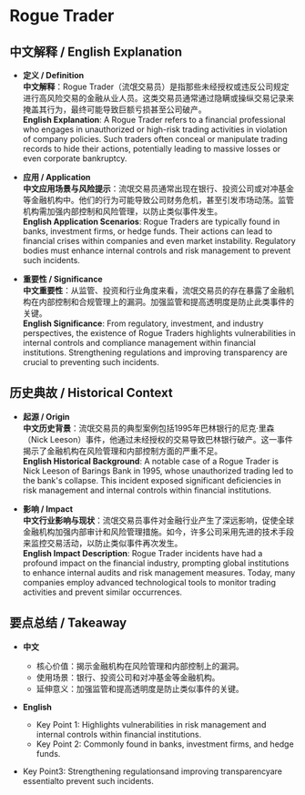 # Rogue Trader

## 中文解释 / English Explanation

* **定义 / Definition**  
  **中文解释**：Rogue Trader（流氓交易员）是指那些未经授权或违反公司规定进行高风险交易的金融从业人员。这类交易员通常通过隐瞒或操纵交易记录来掩盖其行为，最终可能导致巨额亏损甚至公司破产。  
  **English Explanation**: A Rogue Trader refers to a financial professional who engages in unauthorized or high-risk trading activities in violation of company policies. Such traders often conceal or manipulate trading records to hide their actions, potentially leading to massive losses or even corporate bankruptcy.

* **应用 / Application**  
  **中文应用场景与风险提示**：流氓交易员通常出现在银行、投资公司或对冲基金等金融机构中。他们的行为可能导致公司财务危机，甚至引发市场动荡。监管机构需加强内部控制和风险管理，以防止类似事件发生。  
  **English Application Scenarios**: Rogue Traders are typically found in banks, investment firms, or hedge funds. Their actions can lead to financial crises within companies and even market instability. Regulatory bodies must enhance internal controls and risk management to prevent such incidents.

* **重要性 / Significance**  
  **中文重要性**：从监管、投资和行业角度来看，流氓交易员的存在暴露了金融机构在内部控制和合规管理上的漏洞。加强监管和提高透明度是防止此类事件的关键。  
  **English Significance**: From regulatory, investment, and industry perspectives, the existence of Rogue Traders highlights vulnerabilities in internal controls and compliance management within financial institutions. Strengthening regulations and improving transparency are crucial to preventing such incidents.

## 历史典故 / Historical Context

* **起源 / Origin**  
  **中文历史背景**：流氓交易员的典型案例包括1995年巴林银行的尼克·里森（Nick Leeson）事件，他通过未经授权的交易导致巴林银行破产。这一事件揭示了金融机构在风险管理和内部控制方面的严重不足。  
  **English Historical Background**: A notable case of a Rogue Trader is Nick Leeson of Barings Bank in 1995, whose unauthorized trading led to the bank's collapse. This incident exposed significant deficiencies in risk management and internal controls within financial institutions.

* **影响 / Impact**  
  **中文行业影响与现状**：流氓交易员事件对金融行业产生了深远影响，促使全球金融机构加强内部审计和风险管理措施。如今，许多公司采用先进的技术手段来监控交易活动，以防止类似事件再次发生。  
  **English Impact Description**: Rogue Trader incidents have had a profound impact on the financial industry, prompting global institutions to enhance internal audits and risk management measures. Today, many companies employ advanced technological tools to monitor trading activities and prevent similar occurrences.

## 要点总结 / Takeaway

* **中文**  
  - 核心价值：揭示金融机构在风险管理和内部控制上的漏洞。
  - 使用场景：银行、投资公司和对冲基金等金融机构。
  - 延伸意义：加强监管和提高透明度是防止类似事件的关键。

* **English**  
  - Key Point 1: Highlights vulnerabilities in risk management and internal controls within financial institutions.
  - Key Point 2: Commonly found in banks, investment firms, and hedge funds.
- Key Point3: Strengthening regulationsand improving transparencyare essentialto prevent such incidents.